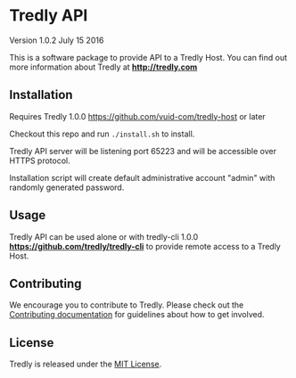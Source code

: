 # Tredly API

Version 1.0.2
July 15 2016

This is a software package to provide API to a Tredly Host. You can find out more information about Tredly at **<http://tredly.com>**

## Installation

Requires Tredly 1.0.0 <https://github.com/vuid-com/tredly-host> or later

Checkout this repo and run `./install.sh` to install.

Tredly API server will be listening port 65223 and will be accessible over HTTPS protocol.

Installation script will create default administrative account "admin" with randomly generated password.

## Usage

Tredly API can be used alone or with tredly-cli 1.0.0 **<https://github.com/tredly/tredly-cli>** to provide remote access to a Tredly Host.

## Contributing

We encourage you to contribute to Tredly. Please check out the [Contributing documentation](https://github.com/tredly/tredly-api/blob/master/CONTRIBUTING.md) for guidelines about how to get involved.

## License

Tredly is released under the [MIT License](http://www.opensource.org/licenses/MIT).
